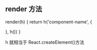## render 方法
render(h) {
  return h('component-name', {

  }, h())
}

h 就相当于 React.createElement()方法

